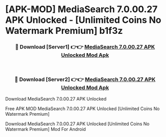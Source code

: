 # [APK-MOD] MediaSearch 7.0.00.27 APK Unlocked - [Unlimited Coins No Watermark Premium] b1f3z



<div align="center">
<h3>🔴 Download [Server1] 👉👉 <a href="https://momento.my/?title=MediaSearch_7.0.00.27_APK_Unlocked">MediaSearch 7.0.00.27 APK Unlocked Mod Apk</a></h3><br>

<h3>🔴 Download [Server2] 👉👉 <a href="https://momento.my/?title=MediaSearch_7.0.00.27_APK_Unlocked">MediaSearch 7.0.00.27 APK Unlocked Mod Apk</a></h3>
</div>



Download MediaSearch 7.0.00.27 APK Unlocked 

Free APK MOD MediaSearch 7.0.00.27 APK Unlocked [Unlimited Coins No Watermark Premium]

Download MediaSearch 7.0.00.27 APK Unlocked [Unlimited Coins No Watermark Premium] Mod For Android
